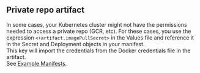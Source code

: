 ## Private repo artifact

In some cases, your Kubernetes cluster might not have the permissions needed to access a private repo (GCR, etc). For these cases, you use the expression `<+artifact.imagePullSecret>` in the Values file and reference it in the Secret and Deployment objects in your manifest.  
This key will import the credentials from the Docker credentials file in the artifact.  
See [Example Manifests](#example-manifests).
